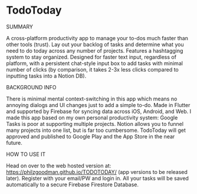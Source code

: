 # TodoToday


 
SUMMARY

A cross-platform productivity app to manage your to-dos much faster than other tools (trust). Lay out your backlog of tasks and determine what you need to do today across any number of projects. Features a hashtagging system to stay organized. Designed for faster text input, regardless of platform, with a persistent chat-style input box to add tasks with minimal number of clicks (by comparison, it takes 2-3x less clicks compared to inputting tasks into a Notion DB). 


BACKGROUND INFO

There is minimal mental context-switching in this app which means no annoying dialogs and UI changes just to add a simple to-do. Made in Flutter and supported by Firebase for syncing data across iOS, Android, and Web. I made this app based on my own personal productivity system: Google Tasks is poor at supporting multiple projects. Notion allows you to funnel many projects into one list, but is far too cumbersome. TodoToday will get approved and published to Google Play and the App Store in the near future. 

HOW TO USE IT

Head on over to the web hosted version at: https://philzgoodman.github.io/TODOTODAY/ (app versions to be released later). Register with your email/PW and login in. All your tasks will be saved automatically to a secure Firebase Firestore Database.
